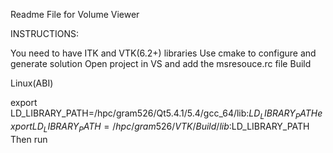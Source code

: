 Readme File for Volume Viewer


INSTRUCTIONS:

You need to have ITK and VTK(6.2+) libraries
Use cmake to configure and generate solution
Open project in VS and add the msresouce.rc file 
Build

Linux(ABI)

export LD_LIBRARY_PATH=/hpc/gram526/Qt5.4.1/5.4/gcc_64/lib:$LD_LIBRARY_PATH
export LD_LIBRARY_PATH=/hpc/gram526/VTK/Build/lib:$LD_LIBRARY_PATH
Then run